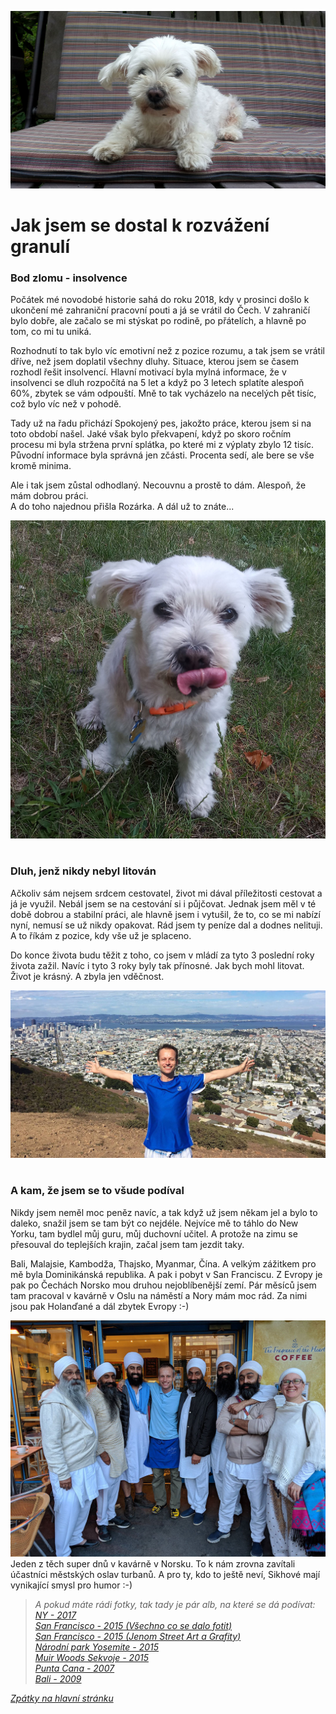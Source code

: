

![Rozárka na lavičce](../Obrazky/Rozarka/Rozarka_na_lavicce_20230723.jpg)

# Jak jsem se dostal k rozvážení granulí

### Bod zlomu - insolvence

Počátek mé novodobé historie sahá do roku 2018, kdy v prosinci došlo k ukončení mé zahraniční pracovní pouti a já se vrátil do Čech. V zahraničí bylo dobře, ale začalo se mi stýskat po rodině, po přátelích, a hlavně po tom, co mi tu uniká.

Rozhodnutí to tak bylo víc emotivní než z pozice rozumu, a tak jsem se vrátil dříve, než jsem doplatil všechny dluhy. Situace, kterou jsem se časem rozhodl řešit insolvencí. Hlavní motivací byla mylná informace, že v insolvenci se dluh rozpočítá na 5 let a když po 3 letech splatíte alespoň 60%, zbytek se vám odpouští. Mně to tak vycházelo na necelých pět tisíc, což bylo víc než v pohodě.

Tady už na řadu přichází Spokojený pes, jakožto práce, kterou jsem si na toto období našel. Jaké však bylo překvapení, když po skoro ročním procesu mi byla stržena první splátka, po které mi z výplaty zbylo 12 tisíc. Původní informace byla správná jen zčásti. Procenta sedí, ale bere se vše kromě minima.

Ale i tak jsem zůstal odhodlaný. Necouvnu a prostě to dám. Alespoň, že mám dobrou práci.  
A do toho najednou přišla Rozárka. A dál už to znáte...

![Rozárka olizující si nos](../Obrazky/Rozarka/Rozarka_na_trave_20220630b.jpg)

#
### Dluh, jenž nikdy nebyl litován

Ačkoliv sám nejsem srdcem cestovatel, život mi dával příležitosti cestovat a já je využil. Nebál jsem se na cestování si i půjčovat. Jednak jsem měl v té době dobrou a stabilní práci, ale hlavně jsem i vytušil, že to, co se mi nabízí nyní, nemusí se už nikdy opakovat. Rád jsem ty peníze dal a dodnes nelituji. A to říkám z pozice, kdy vše už je splaceno.

Do konce života budu těžit z toho, co jsem v mládí za tyto 3 poslední roky života zažil. Navíc i tyto 3 roky byly tak přínosné. Jak bych mohl litovat. Život je krásný. A zbyla jen vděčnost.

![Já u výhledu na San Francisko](../Obrazky/Ostatni/SanFrancisko.jpg)

#
### A kam, že jsem se to všude podíval

Nikdy jsem neměl moc peněz navíc, a tak když už jsem někam jel a bylo to daleko, snažil jsem se tam být co nejdéle. Nejvíce mě to táhlo do New Yorku, tam bydlel můj guru, můj duchovní učitel. A protože na zimu se přesouval do teplejších krajin, začal jsem tam jezdit taky. 

Bali, Malajsie, Kambodža, Thajsko, Myanmar, Čína. A velkým zážitkem pro mě byla Dominikánská republika. A pak i pobyt v San Franciscu. Z Evropy je pak po Čechách Norsko mou druhou nejoblíbenější zemí. Pár měsíců jsem tam pracoval v kavárně v Oslu na náměstí a Nory mám moc rád. Za nimi jsou pak Holanďané a dál zbytek Evropy :-)

![Spokojení zákazníci](../Obrazky/Ostatni/Kavarna_Oslo_20180415.jpg)
Jeden z těch super dnů v kavárně v Norsku. To k nám zrovna zavítali účastníci městských oslav turbanů. A pro ty, kdo to ještě neví, Sikhové mají vynikající smysl pro humor :-)

> *A pokud máte rádi fotky, tak tady je pár alb, na které se dá podívat:*   
> [*NY - 2017*](https://www.facebook.com/media/set/?set=a.10212429893601347&type=3)  
> [*San Francisco - 2015 (Všechno co se dalo fotit)*](https://www.facebook.com/media/set/?set=a.10205912159222061&type=3)   
> [*San Francisco - 2015 (Jenom Street Art a Grafity)*](https://www.facebook.com/media/set/?set=a.10205913368452291&type=3)   
> [*Národní park Yosemite - 2015*](https://www.facebook.com/media/set/?set=a.10205913647379264&type=3)   
> [*Muir Woods Sekvoje - 2015*](https://www.facebook.com/media/set/?set=a.10205913860384589&type=3)   
> [*Punta Cana - 2007*](https://www.facebook.com/media/set/?set=a.1121180028648&type=3)  
> [*Bali - 2009*](https://www.facebook.com/media/set/?set=a.1121176188552&type=3)  


[*Zpátky na hlavní stránku*](https://github.com/Sudip2708/3roky#17-ledena-2021)